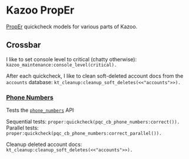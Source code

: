 # Kazoo PropEr

[PropEr](http://proper.softlab.ntua.gr/) quickcheck models for various parts of Kazoo.

## Crossbar

I like to set console level to critical (chatty otherwise): `kazoo_maintenance:console_level(critical).`

After each quickcheck, I like to clean soft-deleted account docs from the `accounts` database: `kt_cleanup:cleanup_soft_deletes(<<"accounts">>).`

### [Phone Numbers](src/pqc_cb_phone_numbers.erl)

Tests the [`phone_numbers`](../../applications/crossbar/doc/phone_numbers.md) API

Sequential tests: `proper:quickcheck(pqc_cb_phone_numbers:correct()).`
Parallel tests: `proper:quickcheck(pqc_cb_phone_numbers:correct_parallel()).`

Cleanup deleted account docs: `kt_cleanup:cleanup_soft_deletes(<<"accounts">>).`
